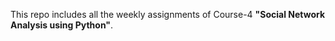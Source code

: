 This repo includes all the weekly assignments of Course-4 **"Social Network Analysis using Python"**.
